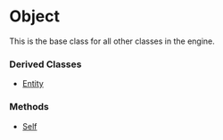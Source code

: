 # Object

This is the base class for all other classes in the engine.

### Derived Classes
- [Entity](Entity.md)

### Methods

- [Self](Self.md)
